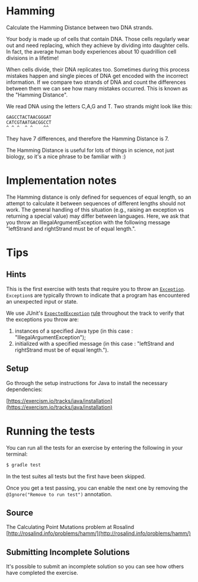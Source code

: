 # Hamming

Calculate the Hamming Distance between two DNA strands.

Your body is made up of cells that contain DNA. Those cells regularly wear out and need replacing, which they achieve by dividing into daughter cells. In fact, the average human body experiences about 10 quadrillion cell divisions in a lifetime!

When cells divide, their DNA replicates too. Sometimes during this process mistakes happen and single pieces of DNA get encoded with the incorrect information. If we compare two strands of DNA and count the differences between them we can see how many mistakes occurred. This is known as the "Hamming Distance".

We read DNA using the letters C,A,G and T. Two strands might look like this:

    GAGCCTACTAACGGGAT
    CATCGTAATGACGGCCT
    ^ ^ ^  ^ ^    ^^

They have 7 differences, and therefore the Hamming Distance is 7.

The Hamming Distance is useful for lots of things in science, not just biology, so it's a nice phrase to be familiar with :)

# Implementation notes

The Hamming distance is only defined for sequences of equal length, so
an attempt to calculate it between sequences of different lengths should
not work. The general handling of this situation (e.g., raising an
exception vs returning a special value) may differ between languages.
Here, we ask that you throw an IllegalArgumentException with the following
message "leftStrand and rightStrand must be of equal length.".

# Tips

## Hints

This is the first exercise with tests that require you to throw an
[`Exception`](https://docs.oracle.com/javase/8/docs/api/java/lang/Exception.html). `Exception`s are typically thrown to
indicate that a program has encountered an unexpected input or state.

We use JUnit's [`ExpectedException`](http://junit.org/junit4/javadoc/4.12/org/junit/rules/ExpectedException.html)
[rule](https://github.com/junit-team/junit4/wiki/rules) throughout the track to verify that the exceptions you throw
are:

1. instances of a specified Java type (in this case : "IllegalArgumentException");
2. initialized with a specified message (in this case : "leftStrand and rightStrand must be of equal length.").


## Setup

Go through the setup instructions for Java to install the necessary
dependencies:

[https://exercism.io/tracks/java/installation](https://exercism.io/tracks/java/installation)

# Running the tests

You can run all the tests for an exercise by entering the following in your
terminal:

```sh
$ gradle test
```

In the test suites all tests but the first have been skipped.

Once you get a test passing, you can enable the next one by removing the
`@Ignore("Remove to run test")` annotation.

## Source

The Calculating Point Mutations problem at Rosalind [http://rosalind.info/problems/hamm/](http://rosalind.info/problems/hamm/)

## Submitting Incomplete Solutions
It's possible to submit an incomplete solution so you can see how others have
completed the exercise.
